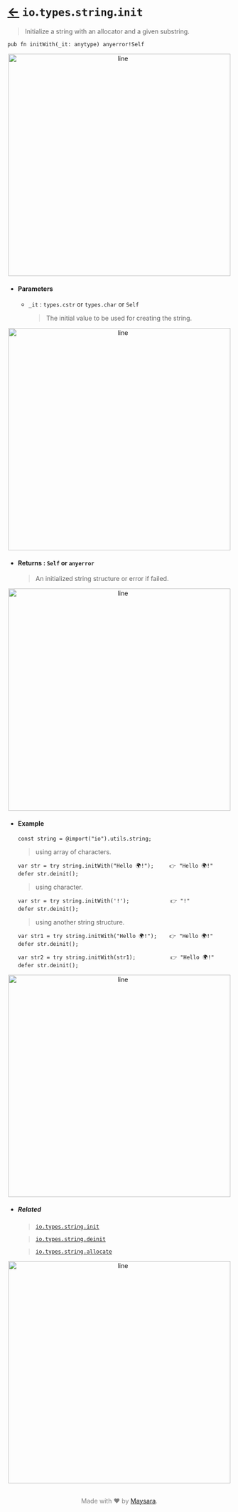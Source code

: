 # [←](../readme.md) `io`.`types`.`string`.`init`

> Initialize a string with an allocator and a given substring.

```zig
pub fn initWith(_it: anytype) anyerror!Self
```


<div align="center">
<img src="https://raw.githubusercontent.com/Super-ZIG/io/refs/heads/main/docs/dist/img/md/line.png" alt="line" style="width:500px;"/>
</div>

- #### Parameters

    - `_it` : `types.cstr` or `types.char` or `Self`

        > The initial value to be used for creating the string.

<div align="center">
<img src="https://raw.githubusercontent.com/Super-ZIG/io/refs/heads/main/docs/dist/img/md/line.png" alt="line" style="width:500px;"/>
</div>

- #### Returns : `Self` or `anyerror`

    > An initialized string structure or error if failed.

<div align="center">
<img src="https://raw.githubusercontent.com/Super-ZIG/io/refs/heads/main/docs/dist/img/md/line.png" alt="line" style="width:500px;"/>
</div>

- #### Example

    ```zig
    const string = @import("io").utils.string;
    ```

    > using array of characters.

    ```zig
    var str = try string.initWith("Hello 🌍!");     👉 "Hello 🌍!"
    defer str.deinit();
    ```

    > using character.

    ```zig
    var str = try string.initWith('!');             👉 "!"
    defer str.deinit();
    ```

    > using another string structure.

    ```zig
    var str1 = try string.initWith("Hello 🌍!");    👉 "Hello 🌍!"
    defer str.deinit();

    var str2 = try string.initWith(str1);           👉 "Hello 🌍!"
    defer str.deinit();
    ```

<div align="center">
<img src="https://raw.githubusercontent.com/Super-ZIG/io/refs/heads/main/docs/dist/img/md/line.png" alt="line" style="width:500px;"/>
</div>

- ##### Related

  > [`io.types.string.init`](./init.md)

  > [`io.types.string.deinit`](./deinit.md)

  > [`io.types.string.allocate`](./allocate.md)

<div align="center">
<img src="https://raw.githubusercontent.com/Super-ZIG/io/refs/heads/main/docs/dist/img/md/line.png" alt="line" style="width:500px;"/>
</div>

<p align="center" style="color:grey;"><br />Made with ❤️ by <a href="http://github.com/maysara-elshewehy" target="blank">Maysara</a>.</p>